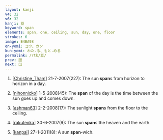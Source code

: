 ```yaml
---
layout: kanji
v4: 32
v6: 32
kanji: 亘
keyword: span
elements: span, one, ceiling, sun, day, one, floor
strokes: 6
image: E4BA98
on-yomi: コウ、カン
kun-yomi: わた.る、もと.める
permalink: /rtk/亘/
prev: 胆
next: 凹
---
```


1) [<a href="http://kanji.koohii.com/profile/Christine_Tham">Christine_Tham</a>] 21-7-2007(227): The sun<strong> span</strong>s from horizon to horizon in a day.

2) [<a href="http://kanji.koohii.com/profile/nihonnicko">nihonnicko</a>] 1-5-2008(45): The<strong> span</strong> of the day is the time between the sun goes up and comes down.

3) [<a href="http://kanji.koohii.com/profile/ashman63">ashman63</a>] 2-2-2008(17): The sunlight<strong> span</strong>s from the floor to the ceiling.

4) [<a href="http://kanji.koohii.com/profile/rakutenka">rakutenka</a>] 30-6-2007(9): The sun<strong> span</strong>s the heaven and the earth.

5) [<a href="http://kanji.koohii.com/profile/kanpai">kanpai</a>] 27-1-2011(8): A sun<strong> span</strong>-wich.

